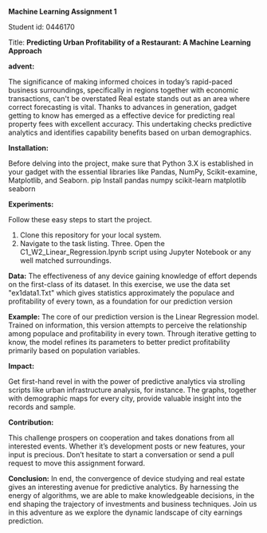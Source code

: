 **Machine Learning Assignment 1**

Student id: 0446170

Title: **Predicting Urban Profitability of a Restaurant: A Machine Learning Approach**

**advent:**

The significance of making informed choices in today’s rapid-paced business surroundings, specifically in regions together with economic transactions, can't be overstated Real estate stands out as an area where correct forecasting is vital. Thanks to advances in generation, gadget getting to know has emerged as a effective device for predicting real property fees with excellent accuracy. This undertaking checks predictive analytics and identifies capability benefits based on urban demographics.

**Installation:**

Before delving into the project, make sure that Python 3.X is established in your gadget with the essential libraries like Pandas, NumPy, Scikit-examine, Matplotlib, and Seaborn.
pip Install pandas numpy scikit-learn matplotlib seaborn

**Experiments:**

Follow these easy steps to start the project.
1. Clone this repository for your local system.
2. Navigate to the task listing.
Three. Open the C1_W2_Linear_Regression.Ipynb script using Jupyter Notebook or any well matched surroundings.

**Data:**
The effectiveness of any device gaining knowledge of effort depends on the first-class of its dataset. In this exercise, we use the data set "ex1data1.Txt" which gives statistics approximately the populace and profitability of every town, as a foundation for our prediction version

**Example:**
The core of our prediction version is the Linear Regression model. Trained on information, this version attempts to perceive the relationship among populace and profitability in every town. Through iterative getting to know, the model refines its parameters to better predict profitability primarily based on population variables.

**Impact:**

Get first-hand revel in with the power of predictive analytics via strolling scripts like urban infrastructure analysis, for instance. The graphs, together with demographic maps for every city, provide valuable insight into the records and sample.

**Contribution:**

This challenge prospers on cooperation and takes donations from all interested events. Whether it’s development posts or new features, your input is precious. Don’t hesitate to start a conversation or send a pull request to move this assignment forward.

**Conclusion:**
In end, the convergence of device studying and real estate gives an interesting avenue for predictive analytics. By harnessing the energy of algorithms, we are able to make knowledgeable decisions, in the end shaping the trajectory of investments and business techniques. Join us in this adventure as we explore the dynamic landscape of city earnings prediction.
